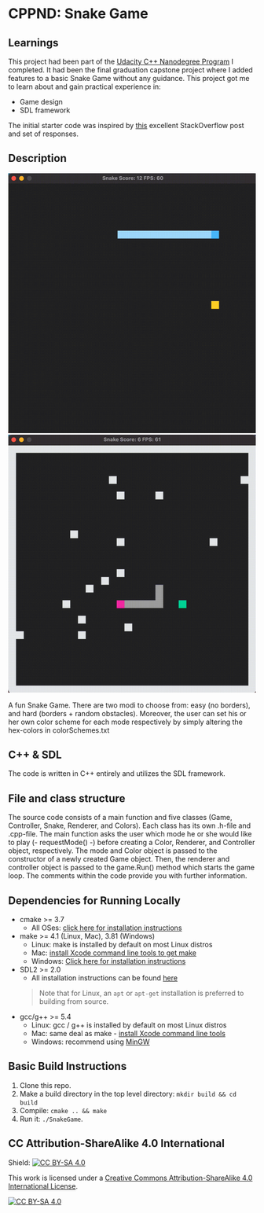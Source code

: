 # CPPND: Snake Game

## Learnings
This project had been part of the [Udacity C++ Nanodegree Program](https://www.udacity.com/course/c-plus-plus-nanodegree--nd213) I completed. It had been the final graduation capstone project where I added features to a basic Snake Game without any guidance. This project got me to learn about and gain practical experience in:
* Game design
* SDL framework

The initial starter code was inspired by [this](https://codereview.stackexchange.com/questions/212296/snake-game-in-c-with-sdl) excellent StackOverflow post and set of responses.

## Description

<img src="SnakeGame_easy.gif"/>

<img src="SnakeGame_hard.gif"/>

A fun Snake Game. There are two modi to choose from: easy (no borders), and hard (borders + random obstacles). Moreover, the user can set his or her own color scheme for each mode respectively by simply altering the hex-colors in colorSchemes.txt

## C++ & SDL
The code is written in C++ entirely and utilizes the SDL framework.

## File and class structure
The source code consists of a main function and five classes (Game, Controller, Snake, Renderer, and Colors). Each class has its own .h-file and .cpp-file. The main function asks the user which mode he or she would like to play (- requestMode() -) before creating a Color, Renderer, and Controller object, respectively. The mode and Color object is passed to the constructor of a newly created Game object. Then, the renderer and controller object is passed to the game.Run() method which starts the game loop. The comments within the code provide you with further information. 

## Dependencies for Running Locally
* cmake >= 3.7
  * All OSes: [click here for installation instructions](https://cmake.org/install/)
* make >= 4.1 (Linux, Mac), 3.81 (Windows)
  * Linux: make is installed by default on most Linux distros
  * Mac: [install Xcode command line tools to get make](https://developer.apple.com/xcode/features/)
  * Windows: [Click here for installation instructions](http://gnuwin32.sourceforge.net/packages/make.htm)
* SDL2 >= 2.0
  * All installation instructions can be found [here](https://wiki.libsdl.org/Installation)
  >Note that for Linux, an `apt` or `apt-get` installation is preferred to building from source. 
* gcc/g++ >= 5.4
  * Linux: gcc / g++ is installed by default on most Linux distros
  * Mac: same deal as make - [install Xcode command line tools](https://developer.apple.com/xcode/features/)
  * Windows: recommend using [MinGW](http://www.mingw.org/)

## Basic Build Instructions

1. Clone this repo.
2. Make a build directory in the top level directory: `mkdir build && cd build`
3. Compile: `cmake .. && make`
4. Run it: `./SnakeGame`.


## CC Attribution-ShareAlike 4.0 International
Shield: [![CC BY-SA 4.0][cc-by-sa-shield]][cc-by-sa]

This work is licensed under a
[Creative Commons Attribution-ShareAlike 4.0 International License][cc-by-sa].

[![CC BY-SA 4.0][cc-by-sa-image]][cc-by-sa]

[cc-by-sa]: http://creativecommons.org/licenses/by-sa/4.0/
[cc-by-sa-image]: https://licensebuttons.net/l/by-sa/4.0/88x31.png
[cc-by-sa-shield]: https://img.shields.io/badge/License-CC%20BY--SA%204.0-lightgrey.svg
